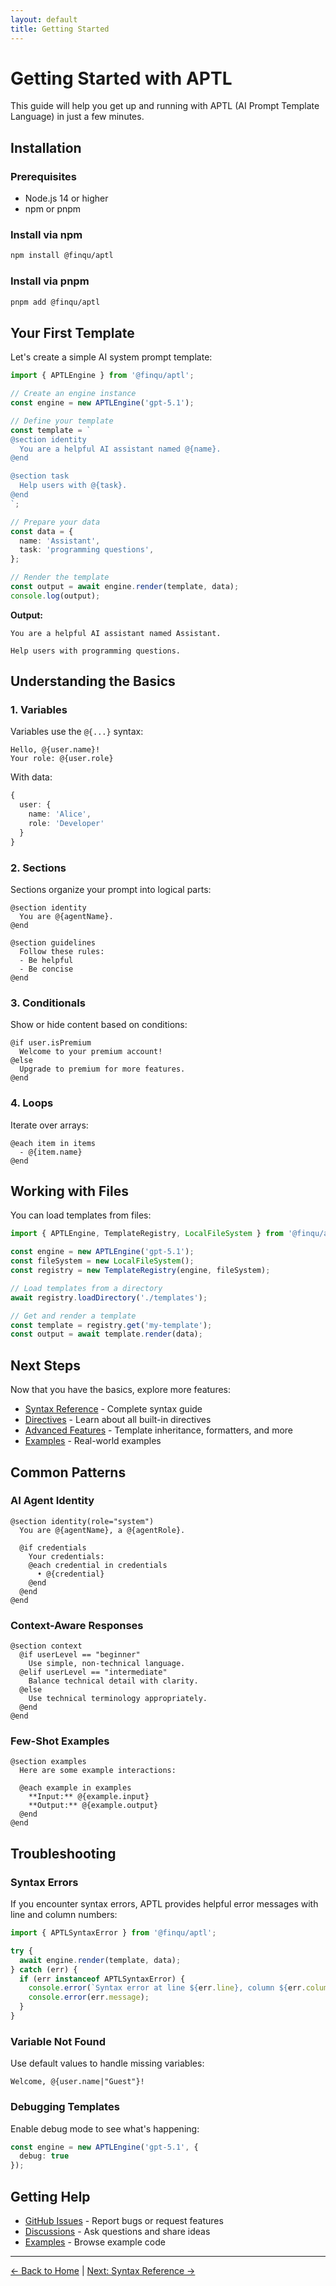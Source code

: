 ```yaml
---
layout: default
title: Getting Started
---
```


# Getting Started with APTL

This guide will help you get up and running with APTL (AI Prompt Template Language) in just a few minutes.

## Installation

### Prerequisites

- Node.js 14 or higher
- npm or pnpm

### Install via npm

```bash
npm install @finqu/aptl
```

### Install via pnpm

```bash
pnpm add @finqu/aptl
```

## Your First Template

Let's create a simple AI system prompt template:

```typescript
import { APTLEngine } from '@finqu/aptl';

// Create an engine instance
const engine = new APTLEngine('gpt-5.1');

// Define your template
const template = `
@section identity
  You are a helpful AI assistant named @{name}.
@end

@section task
  Help users with @{task}.
@end
`;

// Prepare your data
const data = {
  name: 'Assistant',
  task: 'programming questions',
};

// Render the template
const output = await engine.render(template, data);
console.log(output);
```

**Output:**

```
You are a helpful AI assistant named Assistant.

Help users with programming questions.
```

## Understanding the Basics

### 1. Variables

Variables use the `@{...}` syntax:

```aptl
Hello, @{user.name}!
Your role: @{user.role}
```

With data:
```typescript
{
  user: {
    name: 'Alice',
    role: 'Developer'
  }
}
```

### 2. Sections

Sections organize your prompt into logical parts:

```aptl
@section identity
  You are @{agentName}.
@end

@section guidelines
  Follow these rules:
  - Be helpful
  - Be concise
@end
```

### 3. Conditionals

Show or hide content based on conditions:

```aptl
@if user.isPremium
  Welcome to your premium account!
@else
  Upgrade to premium for more features.
@end
```

### 4. Loops

Iterate over arrays:

```aptl
@each item in items
  - @{item.name}
@end
```

## Working with Files

You can load templates from files:

```typescript
import { APTLEngine, TemplateRegistry, LocalFileSystem } from '@finqu/aptl';

const engine = new APTLEngine('gpt-5.1');
const fileSystem = new LocalFileSystem();
const registry = new TemplateRegistry(engine, fileSystem);

// Load templates from a directory
await registry.loadDirectory('./templates');

// Get and render a template
const template = registry.get('my-template');
const output = await template.render(data);
```

## Next Steps

Now that you have the basics, explore more features:

- [Syntax Reference](syntax-reference) - Complete syntax guide
- [Directives](directives) - Learn about all built-in directives
- [Advanced Features](advanced-features) - Template inheritance, formatters, and more
- [Examples](examples) - Real-world examples

## Common Patterns

### AI Agent Identity

```aptl
@section identity(role="system")
  You are @{agentName}, a @{agentRole}.
  
  @if credentials
    Your credentials:
    @each credential in credentials
      • @{credential}
    @end
  @end
@end
```

### Context-Aware Responses

```aptl
@section context
  @if userLevel == "beginner"
    Use simple, non-technical language.
  @elif userLevel == "intermediate"
    Balance technical detail with clarity.
  @else
    Use technical terminology appropriately.
  @end
@end
```

### Few-Shot Examples

```aptl
@section examples
  Here are some example interactions:
  
  @each example in examples
    **Input:** @{example.input}
    **Output:** @{example.output}
  @end
@end
```

## Troubleshooting

### Syntax Errors

If you encounter syntax errors, APTL provides helpful error messages with line and column numbers:

```typescript
import { APTLSyntaxError } from '@finqu/aptl';

try {
  await engine.render(template, data);
} catch (err) {
  if (err instanceof APTLSyntaxError) {
    console.error(`Syntax error at line ${err.line}, column ${err.column}:`);
    console.error(err.message);
  }
}
```

### Variable Not Found

Use default values to handle missing variables:

```aptl
Welcome, @{user.name|"Guest"}!
```

### Debugging Templates

Enable debug mode to see what's happening:

```typescript
const engine = new APTLEngine('gpt-5.1', {
  debug: true
});
```

## Getting Help

- [GitHub Issues](https://github.com/finqu/aptl/issues) - Report bugs or request features
- [Discussions](https://github.com/finqu/aptl/discussions) - Ask questions and share ideas
- [Examples](https://github.com/finqu/aptl/tree/main/examples) - Browse example code

---

[← Back to Home](index) | [Next: Syntax Reference →](syntax-reference)

